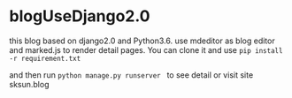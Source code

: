 # blogUseDjango2.0
this blog based on django2.0 and Python3.6. use mdeditor as blog editor and marked.js to render detail pages. You can clone it and use `pip install -r requirement.txt`

and then run `python manage.py runserver ` to see detail or visit site sksun.blog

